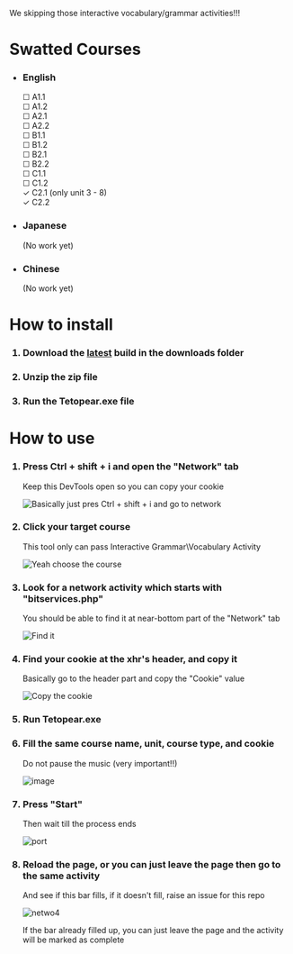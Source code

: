 <p>We skipping those interactive vocabulary/grammar activities!!!</p>

<h1>Swatted Courses</h1>
<ul>
  <h3><li>English</li></h3>
    &#x2610; A1.1 </br>
    &#x2610; A1.2 </br>
    &#x2610; A2.1 </br>
    &#x2610; A2.2 </br>
    &#x2610; B1.1 </br>
    &#x2610; B1.2 </br>
    &#x2610; B2.1 </br>
    &#x2610; B2.2 </br>
    &#x2610; C1.1 </br>
    &#x2610; C1.2 </br>
    &check; C2.1 (only unit 3 - 8) </br>
    &check; C2.2  </br>
  <h3><li>Japanese</li></h3>
  <p>(No work yet)</p>
  <h3><li>Chinese</li></h3>
  <p>(No work yet)</p>
</ul>

<h1>How to install</h1>
<ol>

  <h3><li>Download the <a href="">latest</a> build in the downloads folder</li></h3>
  <h3><li>Unzip the zip file</li></h3>
  <h3><li>Run the Tetopear.exe file</li></h3>
  
</ol>

<h1>How to use</h1>
<ol>
  
  <h3><li>Press Ctrl + shift + i and open the "Network" tab</li></h3>
  <p>Keep this DevTools open so you can copy your cookie</p>
  
  ![Basically just pres Ctrl + shift + i and go to network](https://github.com/user-attachments/assets/9b5f1135-1383-42c8-8866-f5d4226d4515)
  
  <h3><li>Click your target course</li></h3>
  <p>This tool only can pass Interactive Grammar\Vocabulary Activity</p>
  
  ![Yeah choose the course](https://github.com/user-attachments/assets/85e014a7-c2c9-442f-80c7-68094e5a318a)
  
  <h3><li>Look for a network activity which starts with "bitservices.php"</li></h3>
  <p>You should be able to find it at near-bottom part of the "Network" tab</p>
  
  ![Find it](https://github.com/user-attachments/assets/204517ba-63f8-4bc7-93a8-635c961d6fe0)
  
  <h3><li>Find your cookie at the xhr's header, and copy it</li></h3>
  <p>Basically go to the header part and copy the "Cookie" value</p>

  ![Copy the cookie](https://github.com/user-attachments/assets/796b15a0-897d-45b9-8364-05024b998438)

  <h3><li>Run Tetopear.exe</li></h3>

  <h3><li>Fill the same course name, unit, course type, and cookie</li></h3>
  <p>Do not pause the music (very important!!)</p>

  ![image](https://github.com/user-attachments/assets/1b75e825-e073-46cc-a076-9cfccbb837fa)

  <h3><li>Press "Start"</li></h3> 
  <p>Then wait till the process ends</p>
  
  ![port](https://github.com/user-attachments/assets/930cf340-10bf-44ad-a812-2cee3037fa06)

  <h3><li>Reload the page, or you can just leave the page then go to the same activity</li></h3>
  <p>And see if this bar fills, if it doesn't fill, raise an issue for this repo</p>
  
  ![netwo4](https://github.com/user-attachments/assets/6f5f2ba4-8a03-4dd5-a877-4c2894ad6dc4)

  <p>If the bar already filled up, you can just leave the page and the activity will be marked as complete</p>
</ol>
